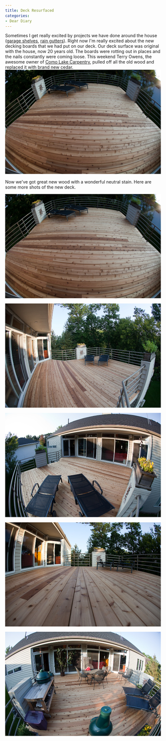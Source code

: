 ```yaml
---
title: Deck Resurfaced
categories:
- Dear Diary
---
```


Sometimes I get really excited by projects we have done around the house ([garage shelves](/thingelstad/garage-shelves-awesome), [rain gutters](/thingelstad/rain-gutters-installed)). Right now I'm really excited about the new decking boards that we had put on our deck. Our deck surface was original with the house, now 20 years old. The boards were rotting out in places and the nails constantly were coming loose. This weekend Terry Owens, the awesome owner of [Como Lake Carpentry](http://www.comolakecarpentry.com/), pulled off all the old wood and replaced it with brand new cedar.
![20090901-073353-10503](/assets/posts/2009/20090901-073353-10503.jpg)

Now we've got great new wood with a wonderful neutral stain. Here are some more shots of the new deck.



  
   ![](/assets/posts/2009/20090901-073353-10503.jpg)
  

  
   ![](/assets/posts/2009/20090901-073455-10507.jpg)
  

  
   ![](/assets/posts/2009/20090901-073526-10508.jpg)
  

  
   ![](/assets/posts/2009/20090901-073543-10509.jpg)
  

  
   ![](/assets/posts/2009/20090901-075906-10511.jpg)
  


